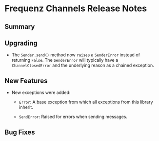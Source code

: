 # Frequenz Channels Release Notes

## Summary

<!-- Here goes a general summary of what this release is about -->

## Upgrading

* The `Sender.send()` method now `raise`s a `SenderError` instead of returning `False`. The `SenderError` will typically have a `ChannelClosedError` and the underlying reason as a chained exception.

## New Features

* New exceptions were added:

  * `Error`: A base exception from which all exceptions from this library inherit.

  * `SendError`: Raised for errors when sending messages.

## Bug Fixes

<!-- Here goes notable bug fixes that are worth a special mention or explanation -->
